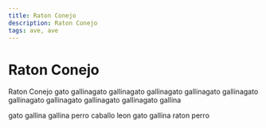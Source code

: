 ```yaml
---
title: Raton Conejo
description: Raton Conejo
tags: ave, ave
---
```


# Raton Conejo

Raton Conejo gato gallinagato gallinagato gallinagato gallinagato gallinagato gallinagato gallinagato gallinagato gallinagato gallina

gato gallina gallina perro caballo leon gato gallina raton perro